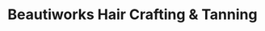 ---
title: "Beautiworks Hair Crafting & Tanning"
url: /erie/beautiworks-hair-crafting-und-tanning/
shop: Friseur
---